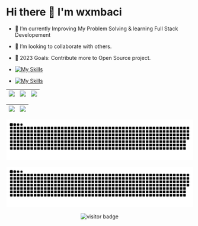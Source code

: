 <p align="center"> <h1>Hi there 👋 I'm wxmbaci &emsp;</h1></p>
<!-- <p>Thx for visit.</p>   -->

- 🌱 I’m currently Improving My Problem Solving & learning Full Stack Developement
- 👯 I’m looking to collaborate with others.
- 🥅 2023 Goals: Contribute more to Open Source project.

- [![My Skills](https://skillicons.dev/icons?i=java,php,python,cpp,js,html,css,go)](https://skillicons.dev)
- [![My Skills](https://skillicons.dev/icons?i=spring,vue,react,qt,flask,docker,nginx,linux)](https://skillicons.dev)

| ![](http://github-profile-summary-cards.vercel.app/api/cards/stats?username=wxmbaci&theme=nord_dark) | ![](http://github-profile-summary-cards.vercel.app/api/cards/repos-per-language?username=wxmbaci&hide=Html&theme=nord_dark) | ![](http://github-profile-summary-cards.vercel.app/api/cards/most-commit-language?username=wxmbaci&theme=nord_dark) |
| :-: | :-: | :-: |

| ![](http://github-profile-summary-cards.vercel.app/api/cards/profile-details?username=wxmbaci&theme=nord_dark) | ![](https://github-readme-streak-stats.herokuapp.com/?user=wxmbaci&hide_border=true&date_format=M%20j%5B%2C%20Y%5D&background=2D3742&stroke=2D3742&ring=6bbbca&fire=6bbbca&currStreakNum=fff&sideNums=6bbbca&currStreakLabel=6bbbca&sideLabels=fff&dates=fff) |
| :-: | :-: |

![GitHub Snake Light](https://raw.githubusercontent.com/wxmbaci/wxmbaci/output/github-contribution-grid-snake.svg#gh-light-mode-only)

![GitHub Snake Dark](https://github.com/wxmbaci/wxmbaci/blob/output/github-contribution-grid-snake-dark.svg#gh-dark-mode-only)


<!-- ### ❤️ Cute Badges
[![An image of @wxmbaci's Holopin badges, which is a link to view their full Holopin profile](https://holopin.me/wxmbaci)](https://holopin.io/@wxmbaci)
 -->
<p  align="center">
  <img src="https://visitor-badge.glitch.me/badge?page_id=wxmbaci.wxmbaci" alt="visitor badge"/>
</p>
